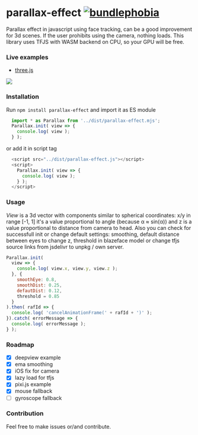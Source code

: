 # parallax-effect [![bundlephobia](https://badgen.net/bundlephobia/minzip/parallax-effect)](https://bundlephobia.com/result?p=parallax-effect)

Parallax effect in javascript using face tracking, can be a good improvement for 3d scenes. If the user prohibits using the camera,
nothing loads. This library uses TFJS with WASM backend on CPU, so your GPU will be free.

### Live examples

* [three.js](/examples/threejs.html)

![](https://habrastorage.org/webt/rj/65/g9/rj65g9_jtm2rgljgmk6yu5sjf6k.jpeg)

### Installation

Run `npm install parallax-effect` and import it as ES module
```js
  import * as Parallax from '../dist/parallax-effect.mjs';
  Parallax.init( view => {
    console.log( view );
  } );
```
or add it in script tag
```js
  <script src="../dist/parallax-effect.js"></script>
  <script>
    Parallax.init( view => {
      console.log( view );
    } );
  </script>
```

### Usage
*View* is a 3d vector with components similar to spherical coordinates: x/y in range [-1, 1] it's a value proportional to angle (because α ≈ sin(α)) and z is a value proportional to distance from camera to head. Also you can check for successfull init or change default settings: smoothing, default distance between eyes to change z, threshold in blazeface model or change tfjs source links from jsdelivr to unpkg / own server.
```js
Parallax.init(
  view => {
    console.log( view.x, view.y, view.z );
  }, {
    smoothEye: 0.8,
    smoothDist: 0.25,
    defautDist: 0.12,
    threshold = 0.85
  }
).then( rafId => {
  console.log( 'cancelAnimationFrame(' + rafId + ')' );
}).catch( errorMessage => {
  console.log( errorMessage );
} );
```

### Roadmap

- [x] deepview example
- [x] ema smoothing
- [x] iOS fix for camera
- [x] lazy load for tfjs
- [x] pixi.js example
- [x] mouse fallback
- [ ] gyroscope fallback

### Contribution

Feel free to make issues or/and contribute.